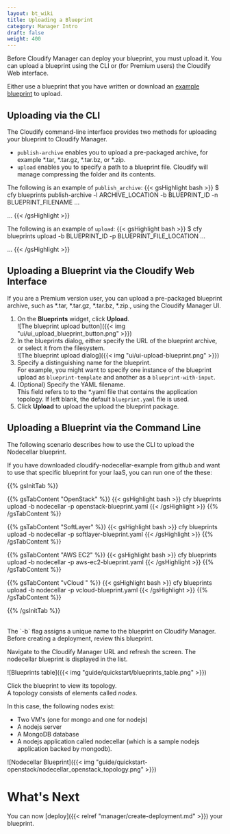 ```yaml
---
layout: bt_wiki
title: Uploading a Blueprint
category: Manager Intro
draft: false
weight: 400
---
```


Before Cloudify Manager can deploy your blueprint, you must upload it. You can upload a blueprint using the CLI or (for Premium users) the Cloudify Web interface.

Either use a blueprint that you have written or download an [example blueprint](https://github.com/cloudify-cosmo/cloudify-nodecellar-example) to upload.

## Uploading via the CLI

The Cloudify command-line interface provides two methods for uploading your blueprint to Cloudify Manager.

 * `publish-archive` enables you to upload a pre-packaged archive, for example *.tar, *.tar.gz, *.tar.bz, or *.zip.
 * `upload` enables you to specify a path to a blueprint file. Cloudify will manage compressing the folder and its contents.

The following is an example of `publish_archive`:
{{< gsHighlight  bash >}}
$ cfy blueprints publish-archive -l ARCHIVE_LOCATION -b BLUEPRINT_ID -n BLUEPRINT_FILENAME
...

...
{{< /gsHighlight >}}

The following is an example of `upload`:
{{< gsHighlight  bash >}}
$ cfy blueprints upload -b BLUEPRINT_ID -p BLUEPRINT_FILE_LOCATION
...

...
{{< /gsHighlight >}}


## Uploading a Blueprint via the Cloudify Web Interface

If you are a Premium version user, you can upload a pre-packaged blueprint archive, such as *.tar, *.tar.gz, *.tar.bz, *.zip., using the Cloudify Manager UI.

1. On the **Blueprints** widget, click **Upload**.   
   ![The blueprint upload button]({{< img "ui/ui_upload_blueprint_button.png" >}})
2. In the blueprints dialog, either specify the URL of the blueprint archive, or select it from the filesystem.  
   ![The blueprint upload dialog]({{< img "ui/ui-upload-blueprint.png" >}})
3. Specify a distinguishing name for the blueprint.   
   For example, you might want to specify one instance of the blueprint upload as `blueprint-template` and another as a `blueprint-with-input`.
4. (Optional) Specify the YAML filename.   
   This field refers to to the *.yaml file that contains the application topology. If left blank, the default `blueprint.yaml` file is used. 
5. Click **Upload** to upload the upload the blueprint package.


## Uploading a Blueprint via the Command Line

The following scenario describes how to use the CLI to upload the Nodecellar blueprint.

If you have downloaded cloudify-nodecellar-example from github and want to use that specific blueprint for your IaaS, you can run one of the these:

  {{% gsInitTab %}}

  {{% gsTabContent "OpenStack" %}}
  {{< gsHighlight  bash >}}
  cfy blueprints upload -b nodecellar -p openstack-blueprint.yaml
  {{< /gsHighlight >}}
  {{% /gsTabContent %}}

  {{% gsTabContent "SoftLayer" %}}
  {{< gsHighlight  bash >}}
  cfy blueprints upload -b nodecellar -p softlayer-blueprint.yaml
  {{< /gsHighlight >}}
  {{% /gsTabContent %}}

  {{% gsTabContent "AWS EC2" %}}
  {{< gsHighlight  bash >}}
  cfy blueprints upload -b nodecellar -p aws-ec2-blueprint.yaml
  {{< /gsHighlight >}}
  {{% /gsTabContent %}}

  {{% gsTabContent "vCloud " %}}
  {{< gsHighlight  bash >}}
  cfy blueprints upload -b nodecellar -p vcloud-blueprint.yaml
  {{< /gsHighlight >}}
  {{% /gsTabContent %}}

  {{% /gsInitTab %}}


<br/>
The `-b` flag assigns a unique name to the blueprint on Cloudify Manager. Before creating a deployment, review this blueprint.

Navigate to the Cloudify Manager URL and refresh the screen. The nodecellar blueprint is displayed in the list.

  ![Blueprints table]({{< img "guide/quickstart/blueprints_table.png" >}})

Click the blueprint to view its topology.<br>
A topology consists of elements called _nodes_.

In this case, the following nodes exist:

  * Two VM's (one for mongo and one for nodejs)
  * A nodejs server
  * A MongoDB database
  * A nodejs application called nodecellar (which is a sample nodejs application backed by mongodb).

  ![Nodecellar Blueprint]({{< img "guide/quickstart-openstack/nodecellar_openstack_topology.png" >}})


# What's Next

You can now [deploy]({{< relref "manager/create-deployment.md" >}}) your blueprint.
